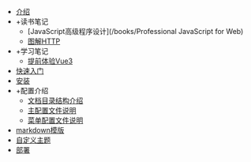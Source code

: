 - [介绍](/index)
- +读书笔记
    <!-- - [JavaScript高级程序设计](/books/JavaScript高级程序设计) -->
    - [JavaScript高级程序设计](/books/Professional JavaScript for Web)
    - [图解HTTP](/books/http)
- +学习笔记
    - [提前体验Vue3](/notes/vue3)
- [快速入门](/quick_start)
- [安装](/install)
- +配置介绍
    - [文档目录结构介绍](/config/structure)
    - [主配置文件说明](/config/main)
    - [菜单配置文件说明](/config/nav)
- [markdown模版](/template_markdown)
- [自定义主题](/custom_theme)
- [部署](/deploy)
